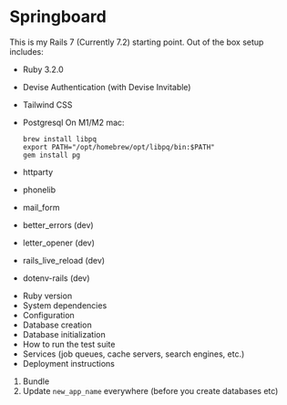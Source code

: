 # Springboard
This is my Rails 7 (Currently 7.2) starting point. Out of the box setup includes: 

- Ruby 3.2.0
- Devise Authentication (with Devise Invitable)
- Tailwind CSS
- Postgresql
On M1/M2 mac: 
    ```
    brew install libpq
    export PATH="/opt/homebrew/opt/libpq/bin:$PATH"
    gem install pg
    ```

- httparty
- phonelib
- mail_form 
- better_errors (dev)
- letter_opener (dev)
- rails_live_reload (dev)
- dotenv-rails (dev)

* Ruby version
* System dependencies
* Configuration
* Database creation
* Database initialization
* How to run the test suite
* Services (job queues, cache servers, search engines, etc.)
* Deployment instructions

1. Bundle
2. Update `new_app_name` everywhere (before you create databases etc)

